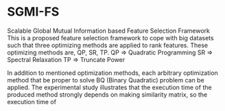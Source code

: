 # SGMI-FS
Scalable Global Mutual Information based Feature Selection Framework
This is a proposed feature selection framework to cope with big datasets
such that three optimizing methods are applied to rank features.
These optimizing methods are, QP, SR, TP.
QP => Quadratic Programming
SR => Spectral Relaxation
TP => Truncate Power

In addition to mentioned optimization methods, each arbitrary optimization method that be proper to solve BQ (Binary Quadratic) problem can be applied.
The experimental study illustrates that the execution time of the produced method strongly depends on making similarity matrix, so the execution time of